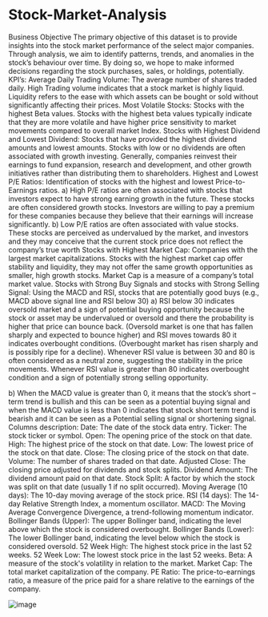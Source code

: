 # Stock-Market-Analysis
Business Objective
The primary objective of this dataset is to provide insights into the stock market performance of the select major companies. Through analysis, we aim to identify patterns, trends, and anomalies in the stock’s behaviour over time. By doing so, we hope to make informed decisions regarding the stock purchases, sales, or holdings, potentially.
KPI’s:
Average Daily Trading Volume: The average number of shares traded daily. High Trading volume indicates that a stock market is highly liquid. Liquidity refers to the ease with which assets can be bought or sold without significantly affecting their prices.
Most Volatile Stocks: Stocks with the highest Beta values. Stocks with the highest beta values typically indicate that they are more volatile and have higher price sensitivity to market movements compared to overall market Index. 
Stocks with Highest Dividend and Lowest Dividend: Stocks that have provided the highest dividend amounts and lowest amounts. Stocks with low or no dividends are often associated with growth investing. Generally, companies reinvest their earnings to fund expansion, research and development, and other growth initiatives rather than distributing them to shareholders. 
Highest and Lowest P/E Ratios: Identification of stocks with the highest and lowest Price-to-Earnings ratios. 
a)	High P/E ratios are often associated with stocks that investors expect to have strong earning growth in the future. These stocks are often considered growth stocks. Investors are willing to pay a premium for these companies because they believe that their earnings will increase significantly.
b)	Low P/E ratios are often associated with value stocks. These stocks are perceived as undervalued by the market, and investors and they may conceive that the current stock price does not reflect the company’s true worth
Stocks with Highest Market Cap:  Companies with the largest market capitalizations. Stocks with the highest market cap offer stability and liquidity, they may not offer the same growth opportunities as smaller, high growth stocks. Market Cap is a measure of a company’s total market value. 
Stocks with Strong Buy Signals and stocks with Strong Selling Signal: Using the MACD and RSI, stocks that are potentially good buys (e.g., MACD above signal line and RSI below 30) 
a)	RSI below 30 indicates oversold market and a sign of potential buying opportunity because the stock or asset may be undervalued or oversold and there the probability is higher that price can bounce back. (Oversold market is one that has fallen sharply and expected to bounce higher) and RSI moves towards 80 it indicates overbought conditions. (Overbought market has risen sharply and is possibly ripe for a decline). Whenever RSI value is between 30 and 80 is often considered as a neutral zone, suggesting the stability in the price movements. Whenever RSI value is greater than 80 indicates overbought condition and a sign of potentially strong selling opportunity.

b)	When the MACD value is greater than 0, it means that the stock’s short – term trend is bullish and this can be seen as a potential buying signal and when the MACD value is less than 0 indicates that stock short term trend is bearish and it can be seen as a Potential selling signal or shortening signal.
Columns description:
Date: The date of the stock data entry.
Ticker: The stock ticker or symbol.
Open: The opening price of the stock on that date.
High: The highest price of the stock on that date.
Low: The lowest price of the stock on that date.
Close: The closing price of the stock on that date.
Volume: The number of shares traded on that date.
Adjusted Close: The closing price adjusted for dividends and stock splits.
Dividend Amount: The dividend amount paid on that date.
Stock Split: A factor by which the stock was split on that date (usually 1 if no split occurred).
Moving Average (10 days): The 10-day moving average of the stock price.
RSI (14 days): The 14-day Relative Strength Index, a momentum oscillator.
MACD: The Moving Average Convergence Divergence, a trend-following momentum indicator.
Bollinger Bands (Upper): The upper Bollinger band, indicating the level above which the stock is considered overbought.
Bollinger Bands (Lower): The lower Bollinger band, indicating the level below which the stock is considered oversold.
52 Week High: The highest stock price in the last 52 weeks.
52 Week Low: The lowest stock price in the last 52 weeks.
Beta: A measure of the stock's volatility in relation to the market.
Market Cap: The total market capitalization of the company.
PE Ratio: The price-to-earnings ratio, a measure of the price paid for a share relative to the earnings of the company.

![image](https://github.com/prernaInkar43/Stock-Market-Analysis/assets/96662678/524977dc-69c8-4504-83ad-d4ba474457ef)

